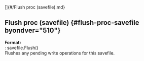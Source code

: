 []{#/Flush proc (savefile).md}    
## Flush proc (savefile) {#flush-proc-savefile byondver="510"}    
**Format:**    
:   savefile.Flush()    
Flushes any pending write operations for this savefile.  